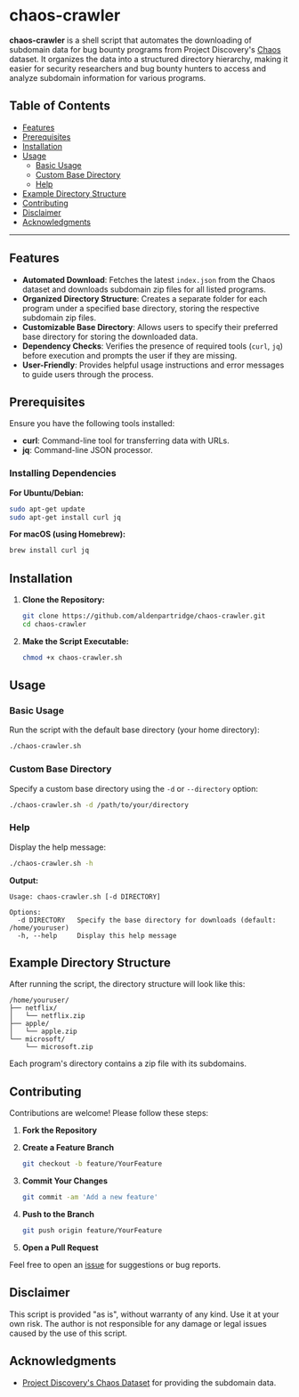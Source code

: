 # chaos-crawler

**chaos-crawler** is a shell script that automates the downloading of subdomain data for bug bounty programs from Project Discovery's [Chaos](https://chaos.projectdiscovery.io/) dataset. It organizes the data into a structured directory hierarchy, making it easier for security researchers and bug bounty hunters to access and analyze subdomain information for various programs.

## Table of Contents

- [Features](#features)
- [Prerequisites](#prerequisites)
- [Installation](#installation)
- [Usage](#usage)
  - [Basic Usage](#basic-usage)
  - [Custom Base Directory](#custom-base-directory)
  - [Help](#help)
- [Example Directory Structure](#example-directory-structure)
- [Contributing](#contributing)
- [Disclaimer](#disclaimer)
- [Acknowledgments](#acknowledgments)

---

## Features

- **Automated Download**: Fetches the latest `index.json` from the Chaos dataset and downloads subdomain zip files for all listed programs.
- **Organized Directory Structure**: Creates a separate folder for each program under a specified base directory, storing the respective subdomain zip files.
- **Customizable Base Directory**: Allows users to specify their preferred base directory for storing the downloaded data.
- **Dependency Checks**: Verifies the presence of required tools (`curl`, `jq`) before execution and prompts the user if they are missing.
- **User-Friendly**: Provides helpful usage instructions and error messages to guide users through the process.

## Prerequisites

Ensure you have the following tools installed:

- **curl**: Command-line tool for transferring data with URLs.
- **jq**: Command-line JSON processor.

### Installing Dependencies

**For Ubuntu/Debian:**

```bash
sudo apt-get update
sudo apt-get install curl jq
```

**For macOS (using Homebrew):**

```bash
brew install curl jq
```

## Installation

1. **Clone the Repository:**

   ```bash
   git clone https://github.com/aldenpartridge/chaos-crawler.git
   cd chaos-crawler
   ```

2. **Make the Script Executable:**

   ```bash
   chmod +x chaos-crawler.sh
   ```

## Usage

### Basic Usage

Run the script with the default base directory (your home directory):

```bash
./chaos-crawler.sh
```

### Custom Base Directory

Specify a custom base directory using the `-d` or `--directory` option:

```bash
./chaos-crawler.sh -d /path/to/your/directory
```

### Help

Display the help message:

```bash
./chaos-crawler.sh -h
```

**Output:**

```
Usage: chaos-crawler.sh [-d DIRECTORY]

Options:
  -d DIRECTORY   Specify the base directory for downloads (default: /home/youruser)
  -h, --help     Display this help message
```

## Example Directory Structure

After running the script, the directory structure will look like this:

```
/home/youruser/
├── netflix/
│   └── netflix.zip
├── apple/
│   └── apple.zip
└── microsoft/
    └── microsoft.zip
```

Each program's directory contains a zip file with its subdomains.

## Contributing

Contributions are welcome! Please follow these steps:

1. **Fork the Repository**

2. **Create a Feature Branch**

   ```bash
   git checkout -b feature/YourFeature
   ```

3. **Commit Your Changes**

   ```bash
   git commit -am 'Add a new feature'
   ```

4. **Push to the Branch**

   ```bash
   git push origin feature/YourFeature
   ```

5. **Open a Pull Request**

Feel free to open an [issue](https://github.com/aldenpartridge/chaos-crawler/issues) for suggestions or bug reports.

## Disclaimer

This script is provided "as is", without warranty of any kind. Use it at your own risk. The author is not responsible for any damage or legal issues caused by the use of this script.

## Acknowledgments

- [Project Discovery's Chaos Dataset](https://chaos.projectdiscovery.io/) for providing the subdomain data.
